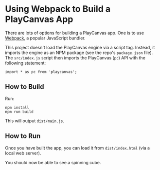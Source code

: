 # Using Webpack to Build a PlayCanvas App

There are lots of options for building a PlayCanvas app. One is to use [Webpack](https://webpack.js.org/), a popular JavaScript bundler.

This project doesn't load the PlayCanvas engine via a script tag. Instead, it imports the engine as an NPM package (see the repo's `package.json` file). The `src/index.js` script then imports the PlayCanvas (`pc`) API with the following statement:

```
import * as pc from 'playcanvas';
```

## How to Build

Run:

```
npm install
npm run build
```

This will output `dist/main.js`.

## How to Run

Once you have built the app, you can load it from `dist/index.html` (via a local web server). 

You should now be able to see a spinning cube.
